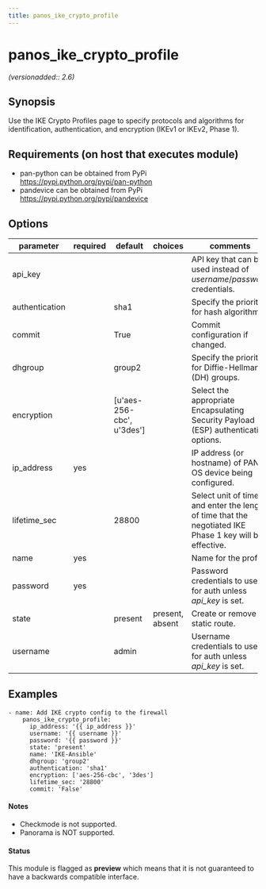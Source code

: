 ```yaml
---
title: panos_ike_crypto_profile
---
```

# panos_ike_crypto_profile

_(versionadded:: 2.6)_


## Synopsis

Use the IKE Crypto Profiles page to specify protocols and algorithms for identification, authentication, and
encryption (IKEv1 or IKEv2, Phase 1).


## Requirements (on host that executes module)

- pan-python can be obtained from PyPi https://pypi.python.org/pypi/pan-python
- pandevice can be obtained from PyPi https://pypi.python.org/pypi/pandevice

## Options

| parameter | required | default | choices | comments |
| --- | --- | --- | --- | --- |
| api_key |  |  |  | API key that can be used instead of *username*/*password* credentials. |
| authentication |  | sha1 |  | Specify the priority for hash algorithms. |
| commit |  | True |  | Commit configuration if changed. |
| dhgroup |  | group2 |  | Specify the priority for Diffie-Hellman (DH) groups. |
| encryption |  | [u'aes-256-cbc', u'3des'] |  | Select the appropriate Encapsulating Security Payload (ESP) authentication options. |
| ip_address | yes |  |  | IP address (or hostname) of PAN-OS device being configured. |
| lifetime_sec |  | 28800 |  | Select unit of time and enter the length of time that the negotiated IKE Phase 1 key will be effective. |
| name | yes |  |  | Name for the profile. |
| password | yes |  |  | Password credentials to use for auth unless *api_key* is set. |
| state |  | present | present, absent | Create or remove static route. |
| username |  | admin |  | Username credentials to use for auth unless *api_key* is set. |

## Examples

    - name: Add IKE crypto config to the firewall
        panos_ike_crypto_profile:
          ip_address: '{{ ip_address }}'
          username: '{{ username }}'
          password: '{{ password }}'
          state: 'present'
          name: 'IKE-Ansible'
          dhgroup: 'group2'
          authentication: 'sha1'
          encryption: ['aes-256-cbc', '3des']
          lifetime_sec: '28800'
          commit: 'False'

#### Notes

- Checkmode is not supported.
- Panorama is NOT supported.



#### Status

This module is flagged as **preview** which means that it is not guaranteed to have a backwards compatible interface.

